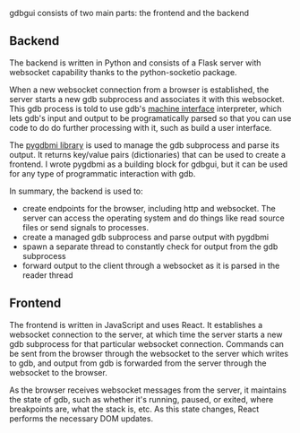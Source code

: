 gdbgui consists of two main parts: the frontend and the backend


## Backend
The backend is written in Python and consists of a Flask server with websocket capability thanks to the python-socketio package.

When a new websocket connection from a browser is established, the server starts a new gdb subprocess and associates it with this websocket. This gdb process is told to use gdb's [machine interface](https://sourceware.org/gdb/onlinedocs/gdb/GDB_002fMI.html) interpreter, which lets gdb's input and output to be programatically parsed so that you can use code to do do further processing with it, such as build a user interface.

The [pygdbmi library](https://github.com/cs01/pygdbmi) is used to manage the gdb subprocess and parse its output. It returns key/value pairs (dictionaries) that can be used to create a frontend. I wrote pygdbmi as a building block for gdbgui, but it can be used for any type of programmatic interaction with gdb.

In summary, the backend is used to:

* create endpoints for the browser, including http and websocket. The server can access the operating system and do things like read source files or send signals to processes.
* create a managed gdb subprocess and parse output with pygdbmi
* spawn a separate thread to constantly check for output from the gdb subprocess
* forward output to the client through a websocket as it is parsed in the reader thread

## Frontend
The frontend is written in JavaScript and uses React. It establishes a websocket connection to the server, at which time the server starts a new gdb subprocess for that particular websocket connection. Commands can be sent from the browser through the websocket to the server which writes to gdb, and output from gdb is forwarded from the server through the websocket to the browser.

As the browser receives websocket messages from the server, it maintains the state of gdb, such as whether it's running, paused, or exited, where breakpoints are, what the stack is, etc. As this state changes, React performs the necessary DOM updates.

